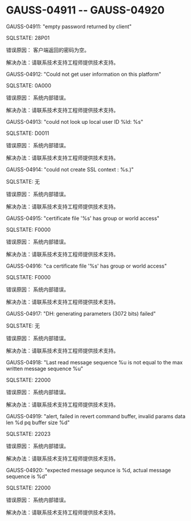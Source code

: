 # GAUSS-04911 -- GAUSS-04920<a name="ZH-CN_TOPIC_0000001208300135"></a>

GAUSS-04911: "empty password returned by client"

SQLSTATE: 28P01

错误原因：  客户端返回的密码为空。

解决办法：请联系技术支持工程师提供技术支持。

GAUSS-04912: "Could not get user information on this platform"

SQLSTATE: 0A000

错误原因： 系统内部错误。

解决办法：请联系技术支持工程师提供技术支持。

GAUSS-04913: "could not look up local user ID %ld: %s"

SQLSTATE: D0011

错误原因： 系统内部错误。

解决办法：请联系技术支持工程师提供技术支持。

GAUSS-04914: "could not create SSL context : %s.\)"

SQLSTATE: 无

错误原因： 系统内部错误。

解决办法：请联系技术支持工程师提供技术支持。

GAUSS-04915: "certificate file '%s' has group or world access"

SQLSTATE: F0000

错误原因： 系统内部错误。

解决办法：请联系技术支持工程师提供技术支持。

GAUSS-04916: "ca certificate file '%s' has group or world access"

SQLSTATE: F0000

错误原因： 系统内部错误。

解决办法：请联系技术支持工程师提供技术支持。

GAUSS-04917: "DH: generating parameters \(3072 bits\) failed"

SQLSTATE: 无

错误原因： 系统内部错误。

解决办法：请联系技术支持工程师提供技术支持。

GAUSS-04918: "Last read message sequence %u is not equal to the max written message sequence %u"

SQLSTATE: 22000

错误原因： 系统内部错误。

解决办法：请联系技术支持工程师提供技术支持。

GAUSS-04919: "alert, failed in revert command buffer, invalid params data len %d pq buffer size %d"

SQLSTATE: 22023

错误原因： 系统内部错误。

解决办法：请联系技术支持工程师提供技术支持。

GAUSS-04920: "expected message sequnce is %d, actual message sequence is %d"

SQLSTATE: 22000

错误原因： 系统内部错误。

解决办法：请联系技术支持工程师提供技术支持。

